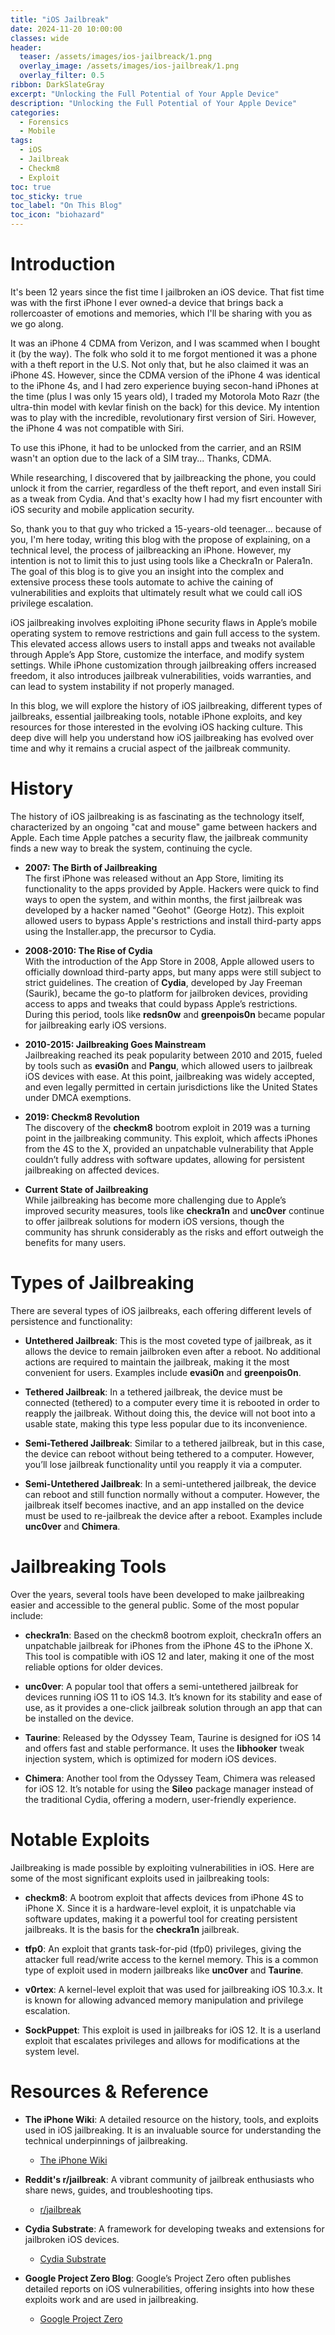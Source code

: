 ```yaml
---
title: "iOS Jailbreak"
date: 2024-11-20 10:00:00
classes: wide
header:
  teaser: /assets/images/ios-jailbreack/1.png
  overlay_image: /assets/images/ios-jailbreak/1.png
  overlay_filter: 0.5
ribbon: DarkSlateGray
excerpt: "Unlocking the Full Potential of Your Apple Device"
description: "Unlocking the Full Potential of Your Apple Device"
categories:
  - Forensics
  - Mobile
tags:
  - iOS
  - Jailbreak
  - Checkm8
  - Exploit
toc: true
toc_sticky: true
toc_label: "On This Blog"
toc_icon: "biohazard"
---
```

# Introduction

It's been 12 years since the fist time I jailbroken an iOS device. That fist time was with the first iPhone I ever owned-a device that brings back a rollercoaster of emotions and memories, which I'll be sharing with you as we go along.

It was an iPhone 4 CDMA from Verizon, and I was scammed when I bought it (by the way). The folk who sold it to me forgot mentioned it was a phone with a theft report in the U.S. Not only that, but he also claimed it was an iPhone 4S. However, since the CDMA version of the iPhone 4 was identical to the iPhone 4s, and I had zero experience buying secon-hand iPhones at the time (plus I was only 15 years old), I traded my Motorola Moto Razr (the ultra-thin model with kevlar finish on the back) for this device. My intention was to play with the incredible, revolutionary first version of Siri. However, the iPhone 4 was not compatible with Siri.

To use this iPhone, it had to be unlocked from the carrier, and an RSIM wasn't an option due to the lack of a SIM tray... Thanks, CDMA.

While researching, I discovered that by jailbreacking the phone, you could unlock it from the carrier, regardless of the theft report, and even install Siri as a tweak from Cydia. And that's exaclty how I had my fisrt encounter with iOS security and mobile application security.

So, thank you to that guy who tricked a 15-years-old teenager... because of you, I'm here today, writing this blog with the propose of explaining, on a technical level, the process of jailbreacking an iPhone. However, my intention is not to limit this to just using tools like a Checkra1n or Palera1n. The goal of this blog is to give you an insight into the complex and extensive process these tools automate to achive the caining of vulnerabilities and exploits that ultimately result what we could call iOS privilege escalation.


iOS jailbreaking involves exploiting iPhone security flaws in Apple’s mobile operating system to remove restrictions and gain full access to the system. This elevated access allows users to install apps and tweaks not available through Apple’s App Store, customize the interface, and modify system settings. While iPhone customization through jailbreaking offers increased freedom, it also introduces jailbreak vulnerabilities, voids warranties, and can lead to system instability if not properly managed.

In this blog, we will explore the history of iOS jailbreaking, different types of jailbreaks, essential jailbreaking tools, notable iPhone exploits, and key resources for those interested in the evolving iOS hacking culture. This deep dive will help you understand how iOS jailbreaking has evolved over time and why it remains a crucial aspect of the jailbreak community.

# History 

The history of iOS jailbreaking is as fascinating as the technology itself, characterized by an ongoing "cat and mouse" game between hackers and Apple. Each time Apple patches a security flaw, the jailbreak community finds a new way to break the system, continuing the cycle.

- **2007: The Birth of Jailbreaking**  
   The first iPhone was released without an App Store, limiting its functionality to the apps provided by Apple. Hackers were quick to find ways to open the system, and within months, the first jailbreak was developed by a hacker named "Geohot" (George Hotz). This exploit allowed users to bypass Apple's restrictions and install third-party apps using the Installer.app, the precursor to Cydia.
  
- **2008-2010: The Rise of Cydia**  
   With the introduction of the App Store in 2008, Apple allowed users to officially download third-party apps, but many apps were still subject to strict guidelines. The creation of **Cydia**, developed by Jay Freeman (Saurik), became the go-to platform for jailbroken devices, providing access to apps and tweaks that could bypass Apple’s restrictions. During this period, tools like **redsn0w** and **greenpois0n** became popular for jailbreaking early iOS versions.

- **2010-2015: Jailbreaking Goes Mainstream**  
   Jailbreaking reached its peak popularity between 2010 and 2015, fueled by tools such as **evasi0n** and **Pangu**, which allowed users to jailbreak iOS devices with ease. At this point, jailbreaking was widely accepted, and even legally permitted in certain jurisdictions like the United States under DMCA exemptions.

- **2019: Checkm8 Revolution**  
   The discovery of the **checkm8** bootrom exploit in 2019 was a turning point in the jailbreaking community. This exploit, which affects iPhones from the 4S to the X, provided an unpatchable vulnerability that Apple couldn’t fully address with software updates, allowing for persistent jailbreaking on affected devices.
   
- **Current State of Jailbreaking**  
   While jailbreaking has become more challenging due to Apple’s improved security measures, tools like **checkra1n** and **unc0ver** continue to offer jailbreak solutions for modern iOS versions, though the community has shrunk considerably as the risks and effort outweigh the benefits for many users.


# Types of Jailbreaking

There are several types of iOS jailbreaks, each offering different levels of persistence and functionality:

- **Untethered Jailbreak**: This is the most coveted type of jailbreak, as it allows the device to remain jailbroken even after a reboot. No additional actions are required to maintain the jailbreak, making it the most convenient for users. Examples include **evasi0n** and **greenpois0n**.

- **Tethered Jailbreak**: In a tethered jailbreak, the device must be connected (tethered) to a computer every time it is rebooted in order to reapply the jailbreak. Without doing this, the device will not boot into a usable state, making this type less popular due to its inconvenience.

- **Semi-Tethered Jailbreak**: Similar to a tethered jailbreak, but in this case, the device can reboot without being tethered to a computer. However, you’ll lose jailbreak functionality until you reapply it via a computer.

- **Semi-Untethered Jailbreak**: In a semi-untethered jailbreak, the device can reboot and still function normally without a computer. However, the jailbreak itself becomes inactive, and an app installed on the device must be used to re-jailbreak the device after a reboot. Examples include **unc0ver** and **Chimera**.

# Jailbreaking Tools

Over the years, several tools have been developed to make jailbreaking easier and accessible to the general public. Some of the most popular include:

- **checkra1n**: Based on the checkm8 bootrom exploit, checkra1n offers an unpatchable jailbreak for iPhones from the iPhone 4S to the iPhone X. This tool is compatible with iOS 12 and later, making it one of the most reliable options for older devices.
  
- **unc0ver**: A popular tool that offers a semi-untethered jailbreak for devices running iOS 11 to iOS 14.3. It’s known for its stability and ease of use, as it provides a one-click jailbreak solution through an app that can be installed on the device.

- **Taurine**: Released by the Odyssey Team, Taurine is designed for iOS 14 and offers fast and stable performance. It uses the **libhooker** tweak injection system, which is optimized for modern iOS devices.

- **Chimera**: Another tool from the Odyssey Team, Chimera was released for iOS 12. It’s notable for using the **Sileo** package manager instead of the traditional Cydia, offering a modern, user-friendly experience.

# Notable Exploits

Jailbreaking is made possible by exploiting vulnerabilities in iOS. Here are some of the most significant exploits used in jailbreaking tools:

- **checkm8**: A bootrom exploit that affects devices from iPhone 4S to iPhone X. Since it is a hardware-level exploit, it is unpatchable via software updates, making it a powerful tool for creating persistent jailbreaks. It is the basis for the **checkra1n** jailbreak.

- **tfp0**: An exploit that grants task-for-pid (tfp0) privileges, giving the attacker full read/write access to the kernel memory. This is a common type of exploit used in modern jailbreaks like **unc0ver** and **Taurine**.

- **v0rtex**: A kernel-level exploit that was used for jailbreaking iOS 10.3.x. It is known for allowing advanced memory manipulation and privilege escalation.

- **SockPuppet**: This exploit is used in jailbreaks for iOS 12. It is a userland exploit that escalates privileges and allows for modifications at the system level.

# Resources & Reference

- **The iPhone Wiki**: A detailed resource on the history, tools, and exploits used in iOS jailbreaking. It is an invaluable source for understanding the technical underpinnings of jailbreaking.
   - [The iPhone Wiki](https://www.theiphonewiki.com/wiki/Main_Page)

- **Reddit's r/jailbreak**: A vibrant community of jailbreak enthusiasts who share news, guides, and troubleshooting tips.
   - [r/jailbreak](https://www.reddit.com/r/jailbreak/)

- **Cydia Substrate**: A framework for developing tweaks and extensions for jailbroken iOS devices.
   - [Cydia Substrate](http://www.cydiasubstrate.com/)

- **Google Project Zero Blog**: Google’s Project Zero often publishes detailed reports on iOS vulnerabilities, offering insights into how these exploits work and are used in jailbreaking.
   - [Google Project Zero](https://googleprojectzero.blogspot.com/)
